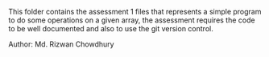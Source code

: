 This folder contains the assessment 1 files that represents a simple program to do some operations on a given array, 
the assessment requires the code to be well documented and also to use the git version control.

Author: Md. Rizwan Chowdhury
